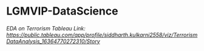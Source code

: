# LGMVIP-DataScience

###### EDA on Terrorism Tableau Link: https://public.tableau.com/app/profile/siddharth.kulkarni2558/viz/TerrorismDataAnalysis_16364770272310/Story

